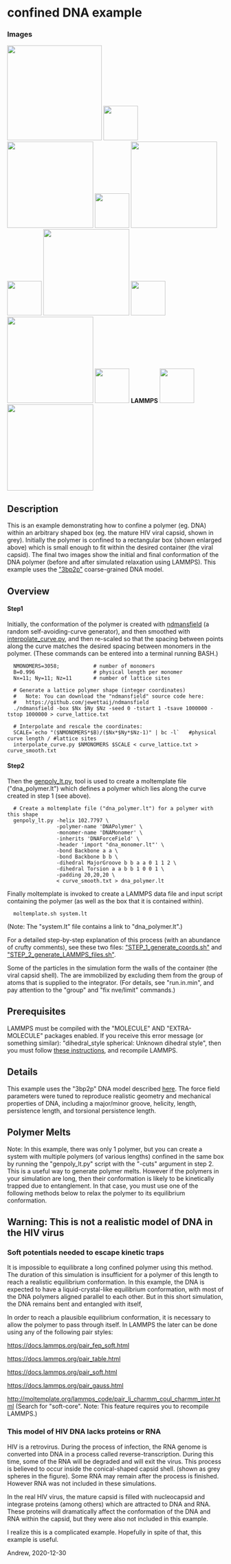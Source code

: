 confined DNA example
==========

### Images

<img src="http://moltemplate.org/images/DNA/3bp2p/3bp2p_dna_monomer_LR.jpg" width=220> <img src="images/plus.svg" height=80> <img src="http://moltemplate.org/images/DNA/3bp2p/HIV_capsid+DNA/curve_ndmansfield_11x11x11_white_LR.jpg" width=200> <img src="images/rightarrow.svg" height=80> <img src="http://moltemplate.org/images/DNA/3bp2p/HIV_capsid+DNA/dna_t=0_green+cyan_scale0.5_width0.2_bbk_occ_light2_LR.jpg" width=200> <img src="images/plus.svg" height=80>
<img src="http://moltemplate.org/images/DNA/3bp2p/HIV_capsid+DNA/capsid_bbk_occ_light3_LR.jpg" width=200> <img src="images/rightarrow.svg" height=80>
<img src="http://moltemplate.org/images/DNA/3bp2p/HIV_capsid+DNA/dna+capsid_t=0_scale0.5_green+cyan_bbk_occ_light2_LR.jpg" width=200> <img src="images/rightarrow.svg" height=80> **LAMMPS**  <img src="images/rightarrow.svg" height=80>  <img src="http://moltemplate.org/images/DNA/3bp2p/HIV_capsid+DNA/dna+capsid_t=8680000_green+cyan_bbk_occ_light2_LR.jpg" width=200>


## Description

This is an example demonstrating how to confine a polymer (eg. DNA) within an
arbitrary shaped box (eg. the mature HIV viral capsid, shown in grey).
Initially the polymer is confined to a rectangular box (shown enlarged above)
which is small enough to fit within the desired container (the viral capsid).
The final two images show the initial and final conformation of
the DNA polymer (before and after simulated relaxation using LAMMPS).
This example uses the ["3bp2p"](../simple_dna_example)
coarse-grained DNA model.


## Overview

#### Step1
Initially, the conformation of the polymer is created with 
[ndmansfield](https://github.com/jewettaij/ndmansfield)
(a random self-avoiding-curve generator), and then smoothed with
[interpolate_curve.py](../../../../../../../doc/doc_interpolate_curve.md),
and then re-scaled so that the spacing between points along the
curve matches the desired spacing between monomers in the polymer.
(These commands can be entered into a terminal running BASH.)

```shell
  NMONOMERS=3058;           # number of monomers
  B=0.996                   # physical length per monomer
  Nx=11; Ny=11; Nz=11       # number of lattice sites

  # Generate a lattice polymer shape (integer coordinates)
  #   Note: You can download the "ndmansfield" source code here:
  #   https://github.com/jewettaij/ndmansfield
  ./ndmansfield -box $Nx $Ny $Nz -seed 0 -tstart 1 -tsave 1000000 -tstop 1000000 > curve_lattice.txt

  # Interpolate and rescale the coordinates:
  SCALE=`echo "($NMONOMERS*$B)/($Nx*$Ny*$Nz-1)" | bc -l`   #physical curve length / #lattice sites
  interpolate_curve.py $NMONOMERS $SCALE < curve_lattice.txt > curve_smooth.txt
```

#### Step2
Then the
[genpoly_lt.py](../../../../../../../doc/doc_genpoly_lt.md),
tool is used to create a moltemplate file ("dna_polymer.lt")
which defines a polymer which lies along the curve
created in step 1 (see above).

```shell
  # Create a moltemplate file ("dna_polymer.lt") for a polymer with this shape
  genpoly_lt.py -helix 102.7797 \
                -polymer-name 'DNAPolymer' \
                -monomer-name 'DNAMonomer' \
                -inherits 'DNAForceField' \
                -header 'import "dna_monomer.lt"' \
                -bond Backbone a a \
                -bond Backbone b b \
                -dihedral MajorGroove b b a a 0 1 1 2 \
                -dihedral Torsion a a b b 1 0 0 1 \
                -padding 20,20,20 \
                < curve_smooth.txt > dna_polymer.lt
```

Finally moltemplate is invoked to create a LAMMPS data file and input script
containing the polymer (as well as the box that it is contained within).

```shell
  moltemplate.sh system.lt
```

(Note: The "system.lt" file contains a link to "dna_polymer.lt".)

For a detailed step-by-step explanation of this process
(with an abundance of crufty comments),
see these two files:
["STEP_1_generate_coords.sh"](STEP_1_generate_coords.sh)
and
["STEP_2_generate_LAMMPS_files.sh"](STEP_2_generate_LAMMPS_files.sh).


Some of the particles in the simulation form the walls of the container
(the viral capsid shell).  The are immobilized by excluding them from
the group of atoms that is supplied to the integrator.  (For details, see
"run.in.min", and pay attention to the "group" and "fix nve/limit" commands.)


##    Prerequisites

LAMMPS must be compiled with the "MOLECULE" AND "EXTRA-MOLECULE"
packages enabled.
If you receive this error message (or something similar):
"dihedral_style spherical: Unknown dihedral style", then you must follow
[these instructions](https://docs.lammps.org/Build_package.html),
and recompile LAMMPS.


## Details

This example uses the "3bp2p" DNA model described [here](../simple_dna_example).
The force field parameters were tuned to reproduce realistic geometry and
mechanical properties of DNA, including a major/minor groove, helicity, length,
persistence length, and torsional persistence length.


## Polymer Melts

Note: In this example, there was only 1 polymer, but you can create a
system with multiple polymers (of various lengths) confined in the same box
by running the "genpoly_lt.py" script with the "-cuts" argument in step 2.
This is a useful way to generate polymer melts.  However if the polymers
in your simulation are long, then their conformation is likely to be
kinetically trapped due to entanglement.  In that case, you must use
one of the following methods below to relax the polymer to its
equilibrium conformation.


## Warning: This is not a realistic model of DNA in the HIV virus

### Soft potentials needed to escape kinetic traps

It is impossible to equilibrate a long confined polymer using this method.
The duration of this simulation is insufficient for a polymer
of this length to reach a realistic equilibrium conformation.
In this example, the DNA is expected to have a liquid-crystal-like
equilibrium conformation, with most of the DNA polymers aligned
parallel to each other.  But in this short simulation, the DNA
remains bent and entangled with itself,

In order to reach a plausible equilibrium conformation,
it is necessary to allow the polymer to pass through itself.
In LAMMPS the later can be done using any of the following pair styles:

https://docs.lammps.org/pair_fep_soft.html

https://docs.lammps.org/pair_table.html

https://docs.lammps.org/pair_soft.html

https://docs.lammps.org/pair_gauss.html

http://moltemplate.org/lammps_code/pair_lj_charmm_coul_charmm_inter.html
(Search for "soft-core".  Note: This feature requires you to recompile LAMMPS.)

### This model of HIV DNA lacks proteins or RNA

HIV is a retrovirus.
During the process of infection, the RNA genome is converted into DNA
in a process called reverse-transcription.  During this time, some of the
RNA will be degraded and will exit the virus.
This process is believed to occur inside the conical-shaped capsid shell.
(shown as grey spheres in the figure).
Some RNA may remain after the process is finished.
However RNA was not included in these simulations.

In the real HIV virus, the mature capsid is filled with nucleocapsid and
integrase proteins (among others) which are attracted to DNA and RNA.
These proteins will dramatically affect the conformation of the DNA and RNA
within the capsid, but they were also not included in this example.

I realize this is a complicated example.
Hopefully in spite of that, this example is useful.

Andrew, 2020-12-30
